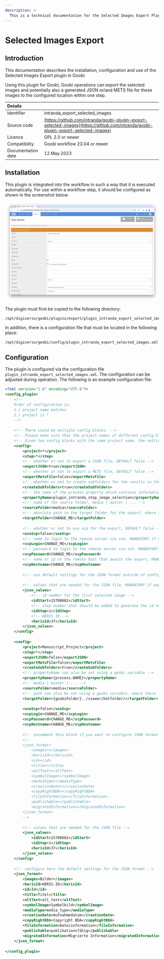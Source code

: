 ```yaml
---
description: >-
  This is a technical documentation for the Selected Images Export Plugin. It enables to export the selected images to the configured location.
---
```


# Selected Images Export

## Introduction

This documentation describes the installation, configuration and use of the Selected Images Export plugin in Goobi.

Using this plugin for Goobi, Goobi operations can export the selected images and potentially also a generated JSON or/and METS file for these images to the configured location within one step.

| Details |  |
| :--- | :--- |
| Identifier | intranda_export_selected_images |
| Source code | [https://github.com/intranda/goobi-plugin-export-selected-images](https://github.com/intranda/goobi-plugin-export-selected-images) |
| Licence | GPL 2.0 or newer |
| Compatibility | Goobi workflow 23.04 or newer |
| Documentation date | 12.May.2023 |

## Installation

This plugin is integrated into the workflow in such a way that it is executed automatically. For use within a workflow step, it should be configured as shown in the screenshot below.

![Integration of the plugin into the workflow](../.gitbook/assets/intranda_export_selected_images_en.png)

The plugin must first be copied to the following directory:

```text
/opt/digiverso/goobi/plugins/export/plugin_intranda_export_selected_images.jar
```

In addition, there is a configuration file that must be located in the following place:

```text
/opt/digiverso/goobi/config/plugin_intranda_export_selected_images.xml
```
## Configuration

The plugin is configured via the configuration file `plugin_intranda_export_selected_images.xml`. The configuration can be adjusted during operation. The following is an example configuration file:

```xml
<?xml version="1.0" encoding="UTF-8"?>
<config_plugin>
	<!-- 
	Order of configuration is: 
	1.) project name matches
	2.) project is * 
	-->

	<!-- There could be multiple config blocks. -->
	<!-- Please make sure that the project names of different config blocks are also different. -->
	<!-- Given two config blocks with the same project name, the settings of the first one will be taken. -->
	<config>
		<project>*</project>
		<step>*</step>
		<!-- whether or not to export a JSON file, DEFAULT false -->
		<exportJSON>true</exportJSON>
		<!-- whether or not to export a METS file, DEFAULT false -->
		<exportMetsFile>false</exportMetsFile>
		<!-- whether or not to create subfolders for the results in the target folder, DEFAULT false -->
		<createSubfolders>true</createSubfolders>
		<!-- the name of the process property which contains information of selected images -->
		<propertyName>plugin_intranda_step_image_selection</propertyName>
		<!-- name of the source folder, media | master | ... -->
		<sourceFolder>media</sourceFolder>
		<!-- absolute path to the target folder for the export, where there is no difference whether you append a '/' to the end or not -->
		<targetFolder>CHANGE_ME</targetFolder>
		
		<!-- whether or not to use scp for the export, DEFAULT false -->
		<useScp>false</useScp>
		<!-- name to login to the remote server via ssh, MANDATORY if useScp is set true  -->
		<scpLogin>CHANGE_ME</scpLogin>
		<!-- password to login to the remote server via ssh, MANDATORY if useScp is set true -->
		<scpPassword>CHANGE_ME</scpPassword>
		<!-- name or ip of the remote host that awaits the export, MANDATORY if useScp is set true -->
		<scpHostname>CHANGE_ME</scpHostname>
		
		<!-- use default settings for the JSON format outside of config blocks -->
		
		<!-- values that are needed for the JSON file, MANDATORY if exportJSON is set true --> 
		<json_values>
			<!-- id number for the first selected image -->
			<idStart>15700682</idStart>
			<!-- step number that should be added to generate the id number for the next selected image, 0 and negative integers are also acceptable -->
			<idStep>1</idStep>
			<!-- HERIS ID -->
			<herisId>37</herisId>
		</json_values>
	</config>
        
	<config>
		<project>Manuscript_Project</project>
		<step>*</step>
		<exportJSON>false</exportJSON>
		<exportMetsFile>false</exportMetsFile>
		<createSubfolders>true</createSubfolders>
		<!-- propertyName can also be set using a goobi variable -->
		<propertyName>{process.NAME}</propertyName>
		<!-- media | master | ... -->
		<sourceFolder>media</sourceFolder>
		<!-- path can also be set using a goobi variable, where there is no difference whether you add a '/' between '}' and '..' or not -->	
		<targetFolder>{goobiFolder}../viewer/hotfolder/</targetFolder>
		
		<useScp>false</useScp>
		<scpLogin>CHANGE_ME</scpLogin>
		<scpPassword>CHANGE_ME</scpPassword>
		<scpHostname>CHANGE_ME</scpHostname>
		
		<!-- uncomment this block if you want to configure JSON format specifically for this project -->
		<!--
		<json_format>
			<images></images>
			<herisId></herisId>
			<id></id>
			<title></title>
			<altText></altText>
			<symbolImage></symbolImage>
			<mediaType></mediaType>
			<creationDate></creationDate>
			<copyRightBDA></copyRightBDA>
			<fileInformation></fileInformation>
			<publishable></publishable>
			<migratedInformation></migratedInformation>
		</json_format>
		-->
        
		<!-- values that are needed for the JSON file --> 
		<json_values>
			<idStart>15700682</idStart>
			<idStep>1</idStep>
			<herisId>37</herisId>
		</json_values>
	</config>
    
	<!-- configure here the default settings for the JSON format -->
	<json_format>
		<images>Bilder</images>
		<herisId>HERIS-ID</herisId>
		<id>Id</id>
		<title>Titel</title>
		<altText>alt_text</altText>
		<symbolImage>Symbolbild</symbolImage>
		<mediaType>media_type</mediaType>
		<creationDate>Aufnahmedatum</creationDate>
		<copyRightBDA>Copyright BDA</copyRightBDA>
		<fileInformation>Dateiinformation</fileInformation>
		<publishable>publikationsfähig</publishable>
		<migratedInformation>Migrierte Information</migratedInformation>
	</json_format>

</config_plugin>
```
